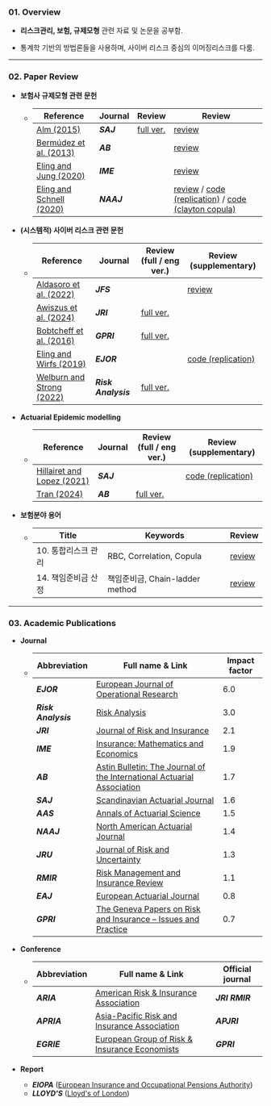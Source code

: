 ### 01. Overview 


- **리스크관리, 보험, 규제모형** 관련 자료 및 논문을 공부함.

- 통계학 기반의 방법론들을 사용하며, 사이버 리스크 중심의 이머징리스크를 다룸.

---
### 02. Paper Review

- **보험사 규제모형 관련 문헌**

  - | Reference                                                    | Journal    | Review                                     | Review                                                       |
    | ------------------------------------------------------------ | ---------- | :----------------------------------------- | ------------------------------------------------------------ |
    | [Alm (2015)](https://www.tandfonline.com/doi/abs/10.1080/03461238.2013.787367) | ***SAJ***  | [full ver.](./review/Seminar_20240626.pdf) | [review](https://github.com/kwoongbae/risk-management-papers/issues/36) |
    | [Bermúdez et al. (2013)](https://www.cambridge.org/core/journals/astin-bulletin-journal-of-the-iaa/article/correlation-sensitivity-analysis-of-nonlife-underwriting-risk-in-solvency-capital-requirement-estimation/8C16299AF4E9DFCD13C5C7EA3697705E) | ***AB***   |                                            | [review](https://github.com/kwoongbae/risk-management-papers/issues/37) |
    | [Eling and Jung (2020)](https://www.sciencedirect.com/science/article/abs/pii/S016766872030130X) | ***IME***  |                                            | [review](https://github.com/kwoongbae/risk-management-papers/issues/38) |
    | [Eling and Schnell (2020)](https://www.tandfonline.com/doi/abs/10.1080/10920277.2019.1641416) | ***NAAJ*** |                                            | [review](https://github.com/kwoongbae/risk-management-papers/issues/32) / [code (replication)](https://github.com/kwoongbae/risk-management-papers/blob/main/code/Eling%20and%20Schnell%20(2020).r) / [code (clayton copula)](https://github.com/kwoongbae/risk-management-papers/blob/main/code/Clayton%20copula.r) |
  
- **(시스템적) 사이버 리스크 관련 문헌**

  - | Reference                                                    | Journal             | Review (full / eng ver.)                   | Review (supplementary)                                       |
    | ------------------------------------------------------------ | ------------------- | ------------------------------------------ | ------------------------------------------------------------ |
    | [Aldasoro et al. (2022)](https://www.sciencedirect.com/science/article/abs/pii/S1572308922000171) | ***JFS***           |                                            | [review](./review/Aldasoro_JRS_2022.pdf)                     |
    | [Awiszus et al. (2024)](https://arxiv.org/abs/2211.04762)    | ***JRI***           | [full ver.](./review/Seminar_20240125.pdf) |                                                              |
    | [Bobtcheff et al. (2016)](https://link.springer.com/article/10.1057/grir.2016.1) | ***GPRI***          | [full ver.](./review/Seminar_20240524.pdf) |                                                              |
    | [Eling and Wirfs (2019)](https://www.sciencedirect.com/science/article/pii/S037722171830626X) | ***EJOR***          |                                            | [code (replication)](https://github.com/kwoongbae/risk-management-papers/blob/main/code/Eling%20and%20Wirfs%20(2019).r) |
    | [Welburn and Strong (2022)](https://onlinelibrary.wiley.com/doi/abs/10.1111/risa.13715) | ***Risk Analysis*** | [full ver.](./review/Seminar_20240321.pdf) |                                                              |
  
- **Actuarial Epidemic modelling**

  - | Reference                                                    | Journal   | Review (full / eng ver.)                   | Review (supplementary)                                       |
    | ------------------------------------------------------------ | --------- | ------------------------------------------ | ------------------------------------------------------------ |
    | [Hillairet and Lopez (2021)](https://www.tandfonline.com/doi/abs/10.1080/03461238.2021.1872694) | ***SAJ*** |                                            | [code (replication)](https://github.com/kwoongbae/risk-management-papers/blob/main/code/Hillairet%20and%20Lopez%20(2021).r) |
    | [Tran (2024)](https://www.cambridge.org/core/journals/astin-bulletin-journal-of-the-iaa/article/markov-multiple-state-model-for-epidemic-and-insurance-modelling/361E1E90ADEDFDBA73613BD9D5DEA926) | ***AB***  | [full ver.](./review/Seminar_20250114.pdf) |                                                              |

- **보험분야 용어**

  - | Title               | Keywords                        | Review                                  |
    | ------------------- | ------------------------------- | --------------------------------------- |
    | 10. 통합리스크 관리 | RBC, Correlation, Copula        | [review](./review/Seminar_20240924.pdf) |
    | 14. 책임준비금 산정 | 책임준비금, Chain-ladder method | [review](./review/Seminar_20241105.pdf) |

---

### 03. Academic Publications


- **Journal**
  
  - | Abbreviation        | Full name & Link                                             | Impact factor |
    | ------------------- | ------------------------------------------------------------ | ------------- |
    | ***EJOR***          | [European Journal of Operational Research](https://www.sciencedirect.com/journal/european-journal-of-operational-research) | 6.0           |
    | ***Risk Analysis*** | [Risk Analysis](https://onlinelibrary.wiley.com/journal/15396924) | 3.0           |
    | ***JRI***           | [Journal of Risk and Insurance](https://onlinelibrary.wiley.com/journal/15396975) | 2.1           |
    | ***IME***           | [Insurance: Mathematics and Economics](https://www.sciencedirect.com/journal/insurance-mathematics-and-economics) | 1.9           |
    | ***AB***            | [Astin Bulletin: The Journal of the International Actuarial Association](https://www.cambridge.org/core/journals/astin-bulletin-journal-of-the-iaa) | 1.7           |
    | ***SAJ***           | [Scandinavian Actuarial Journal](https://www.tandfonline.com/toc/sact20/current) | 1.6           |
    | ***AAS***           | [Annals of Actuarial Science](https://www.cambridge.org/core/journals/annals-of-actuarial-science) | 1.5           |
    | ***NAAJ***          | [North American Actuarial Journal](https://www.tandfonline.com/toc/uaaj20/current) | 1.4           |
    | ***JRU***           | [Journal of Risk and Uncertainty](https://www.springer.com/journal/11166) | 1.3           |
    | ***RMIR***          | [Risk Management and Insurance Review](https://onlinelibrary.wiley.com/journal/15406296) | 1.1           |
    | ***EAJ***           | [European Actuarial Journal](https://link.springer.com/journal/13385) | 0.8           |
    | ***GPRI***          | [The Geneva Papers on Risk and Insurance – Issues and Practice](https://www.genevaassociation.org/publications/the-geneva-papers) | 0.7           |
- **Conference**
  - | Abbreviation | Full name & Link                                             | Official journal |
    | ------------ | ------------------------------------------------------------ | ---------------- |
    | ***ARIA***   | [American Risk & Insurance Association](https://www.aria.org/) | ***JRI RMIR***   |
    | ***APRIA***  | [Asia-Pacific Risk and Insurance Association](https://www.apria.org/) | ***APJRI***      |
    | ***EGRIE***  | [European Group of Risk & Insurance Economists](http://www.egrie.org/) | ***GPRI***       |
- **Report**

  - ***EIOPA*** ([European Insurance and Occupational Pensions Authority](https://www.eiopa.europa.eu/index_en))
  - ***LLOYD'S*** ([Lloyd's of London](https://www.lloyds.com/news-and-insights/risk-reports))

